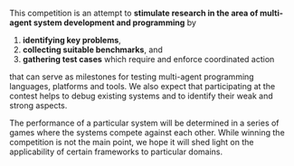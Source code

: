 This competition is an attempt to **stimulate research in the area of
multi-agent system development and programming** by

1. **identifying key problems**,
2. **collecting suitable benchmarks**, and
3. **gathering test cases** which require and enforce coordinated action

that can serve as milestones for testing multi-agent programming languages,
platforms and tools. We also expect that participating at the contest helps
to debug existing systems and to identify their weak and strong aspects.

The performance of a particular system will be determined in a series of
games where the systems compete against each other. While winning the
competition is not the main point, we hope it will shed light on the
applicability of certain frameworks to particular domains.
